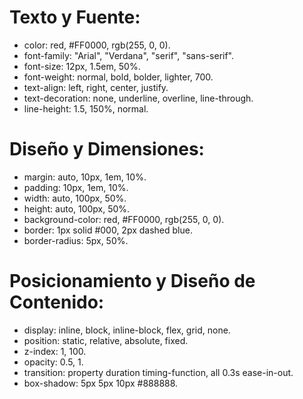 # Texto y Fuente:
- color: red, #FF0000, rgb(255, 0, 0).
- font-family: "Arial", "Verdana", "serif", "sans-serif".
- font-size: 12px, 1.5em, 50%.
- font-weight: normal, bold, bolder, lighter, 700.
- text-align: left, right, center, justify.
- text-decoration: none, underline, overline, line-through.
- line-height: 1.5, 150%, normal.

# Diseño y Dimensiones:
- margin: auto, 10px, 1em, 10%.
- padding: 10px, 1em, 10%.
- width: auto, 100px, 50%.
- height: auto, 100px, 50%.
- background-color: red, #FF0000, rgb(255, 0, 0).
- border: 1px solid #000, 2px dashed blue.
- border-radius: 5px, 50%.

# Posicionamiento y Diseño de Contenido:
- display: inline, block, inline-block, flex, grid, none.
- position: static, relative, absolute, fixed.
- z-index: 1, 100.
- opacity: 0.5, 1.
- transition: property duration timing-function, all 0.3s ease-in-out.
- box-shadow: 5px 5px 10px #888888.